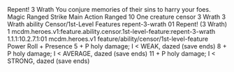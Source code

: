 <ability>
  <name>Repent!</name>
  <cost>3 Wrath</cost>
  <flavor>You conjure memories of their sins to harry your foes.</flavor>
  <keywords>
    <keyword>Magic</keyword>
    <keyword>Ranged</keyword>
    <keyword>Strike</keyword>
  </keywords>
  <type>Main Action</type>
  <distance>Ranged 10</distance>
  <target>One creature</target>
  <metadata>
    <class>censor</class>
    <cost>3 Wrath</cost>
    <cost_amount>3</cost_amount>
    <cost_resource>Wrath</cost_resource>
    <feature_type>ability</feature_type>
    <file_dpath>Censor/1st-Level Features</file_dpath>
    <item_id>repent-3-wrath</item_id>
    <item_index>01</item_index>
    <item_name>Repent! (3 Wrath)</item_name>
    <level>1</level>
    <scc>mcdm.heroes.v1:feature.ability.censor.1st-level-feature:repent-3-wrath</scc>
    <scdc>1.1.1:10.2.7.1:01</scdc>
    <source>mcdm.heroes.v1</source>
    <type>feature/ability/censor/1st-level-feature</type>
  </metadata>
  <effects>
    <effect type="roll">
      <roll>Power Roll + Presence</roll>
      <t1>5 + P holy damage; I &lt; WEAK, dazed (save ends)</t1>
      <t2>8 + P holy damage; I &lt; AVERAGE, dazed (save ends)</t2>
      <t3>11 + P holy damage; I &lt; STRONG, dazed (save ends)</t3>
    </effect>
  </effects>
</ability>
